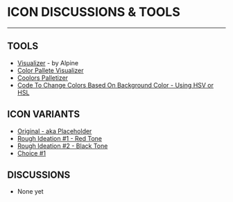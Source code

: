 # ICON DISCUSSIONS & TOOLS

---

## TOOLS
- [Visualizer](https://drep-eco.vercel.app/DRepCollectiveLogoConfiguratorPage) - by Alpine
- [Color Pallete Visualizer](https://reallybigshoe.co.uk/visualiser/index.html)
- [Coolors Palletizer](https://coolors.co/577590-f3ca40-f2a541-f08a4b-d78a76)
- [Code To Change Colors Based On Background Color - Using HSV or HSL](https://mixable.blog/adjust-text-color-to-be-readable-on-light-and-dark-backgrounds-of-user-interfaces/)

## ICON VARIANTS
- [Original - aka Placeholder](https://github.com/DRep-Collective/Landing/blob/main/docs/iconography/drep-collective-logo.png)
- [Rough Ideation #1 - Red Tone](https://github.com/DRep-Collective/Landing/blob/main/docs/iconography/drep-collective-logo_2.png)
- [Rough Ideation #2 - Black Tone](https://github.com/DRep-Collective/Landing/blob/main/docs/iconography/drep-collective-logo_3.png)
- [Choice #1](https://github.com/DRep-Collective/Landing/blob/main/docs/iconography/drep-collective-logo-211-62-67.png)

## DISCUSSIONS
- None yet
